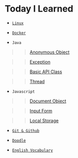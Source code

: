 # Today I Learned

- [`Linux`](https://github.com/ding-co/TIL/blob/main/Linux/Linux.md)

- [`Docker`](https://github.com/ding-co/TIL/blob/main/Docker/Docker.md)

- `Java`

> > [Anonymous Object](https://github.com/ding-co/TIL/blob/main/Programming%20Language/Java/Anonymous-object.md)

> > [Exception](https://github.com/ding-co/TIL/blob/main/Programming%20Language/Java/Exception.md)

> > [Basic API Class](https://github.com/ding-co/TIL/blob/main/Programming%20Language/Java/Basic-API.md)

> > [Thread](https://github.com/ding-co/TIL/blob/main/Programming%20Language/Java/Thread.md)

- `Javascript`

> > [Document Object](https://github.com/ding-co/TIL/blob/main/Programming%20Language/Javascript/Document-object.md)

> > [Input Form](https://github.com/ding-co/TIL/blob/main/Programming%20Language/Javascript/Input-form.md)

> > [Local Storage](https://github.com/ding-co/TIL/blob/main/Programming%20Language/Javascript/local-storage.md)

- [`Git & Github`](https://github.com/ding-co/TIL/blob/main/Git%26Github/Git%26Github.md)

- [`Doodle`](https://github.com/ding-co/TIL/blob/main/Doodle/Doodle.md)

- [`English Vocabulary`](https://github.com/ding-co/TIL/blob/main/English/Vocabulary.md)
